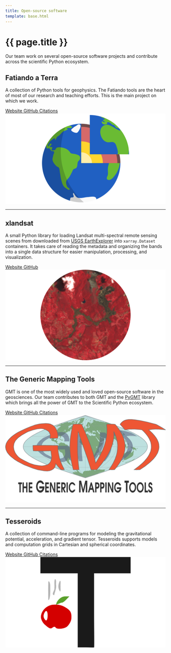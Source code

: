 ```yaml
---
title: Open-source software
template: base.html
---
```


# {{ page.title }}

<p class="lead">
Our team work on several open-source software projects and contribute across
the scientific Python ecosystem.
</p>

<section class="row gy-5 gx-5 align-items-center">
<div class="col-md-7">

## Fatiando a Terra

A collection of Python tools for geophysics. The Fatiando tools are the heart
of most of our research and teaching efforts. This is the main project on which
we work.

<a class="btn btn-primary mb-2 me-3" target="_blank" href="https://www.fatiando.org">
  <i class="fas fa-home me-1" aria-hidden="true"></i> Website
</a>
<a class="btn btn-outline-primary mb-2 me-3" target="_blank" href="https://github.com/fatiando">
  <i class="fab fa-github me-1" aria-hidden="true"></i> GitHub
</a>
<a class="btn btn-outline-primary mb-2 me-3" target="_blank" href="https://badge.dimensions.ai/details/id/pub.1125086757">
  <i class="fas fa-graduation-cap me-1" aria-hidden="true"></i> Citations
</a>

</div>
<div class="col-md-5">

<img src="../images/fatiando-banner.svg" alt="Fatiando a Terra logo">

</div>
</section>

<hr class="section-separator">

<section class="row gy-5 gx-5 align-items-center">
<div class="col-md-7">

## xlandsat

A small Python library for loading Landsat multi-spectral remote sensing scenes
from downloaded from [USGS EarthExplorer](https://earthexplorer.usgs.gov/) into
``xarray.Dataset`` containers. It takes care of reading the metadata and
organizing the bands into a single data structure for easier manipulation,
processing, and visualization.

<a class="btn btn-primary mb-2 me-3" target="_blank" href="https://www.compgeolab.org/xlandsat">
  <i class="fas fa-home me-1" aria-hidden="true"></i> Website
</a>
<a class="btn btn-outline-primary mb-2 me-3" target="_blank" href="https://github.com/compgeolab/xlandsat">
  <i class="fab fa-github me-1" aria-hidden="true"></i> GitHub
</a>

</div>
<div class="col-md-5">

<img src="../images/xlandsat-logo.svg" alt="xlandsat logo">

</div>
</section>

<hr class="section-separator">

<section class="row gy-5 gx-5 align-items-center">
<div class="col-md-7">

## The Generic Mapping Tools

GMT is one of the most widely used and loved open-source software in the
geosciences.
Our team contributes to both GMT and the [PyGMT](https://www.pygmt.org)
library which brings all the power of GMT to the Scientific Python ecosystem.

<a class="btn btn-primary mb-2 me-3" target="_blank" href="https://www.generic-mapping-tools.org">
  <i class="fas fa-home me-1" aria-hidden="true"></i> Website
</a>
<a class="btn btn-outline-primary mb-2 me-3" target="_blank" href="https://github.com/GenericMappingTools">
  <i class="fab fa-github me-1" aria-hidden="true"></i> GitHub
</a>
<a class="btn btn-outline-primary mb-2 me-3" target="_blank" href="https://badge.dimensions.ai/details/id/pub.1120863611">
  <i class="fas fa-graduation-cap me-1" aria-hidden="true"></i> Citations
</a>

</div>
<div class="col-md-5">

<img src="../images/gmt-logo.png" alt="GMT logo">

</div>
</section>

<hr class="section-separator">

<section class="row gy-5 gx-5 align-items-center">
<div class="col-md-7">

## Tesseroids

A collection of command-line programs for modeling the gravitational potential,
acceleration, and gradient tensor. Tesseroids supports models and computation
grids in Cartesian and spherical coordinates.

<a class="btn btn-primary mb-2 me-3" target="_blank" href="https://tesseroids.leouieda.com">
  <i class="fas fa-home me-1" aria-hidden="true"></i> Website
</a>
<a class="btn btn-outline-primary mb-2 me-3" target="_blank" href="https://github.com/leouieda/tesseroids">
  <i class="fab fa-github me-1" aria-hidden="true"></i> GitHub
</a>
<a class="btn btn-outline-primary mb-2 me-3" target="_blank" href="https://badge.dimensions.ai/details/id/pub.1064143907">
  <i class="fas fa-graduation-cap me-1" aria-hidden="true"></i> Citations
</a>

</div>
<div class="col-md-5">

<img src="../images/tesseroids-banner.svg" alt="Tesseroids logo">

</div>
</section>
